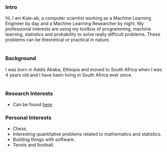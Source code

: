 ### Intro

Hi, I am Kale-ab, a computer scientist working as a Machine Learning Engineer by day and a Machine Learning Researcher by night. My professional interests are using my toolbox of programming, machine learning, statistics and probability to solve really difficult problems. These problems can be theoretical or practical in nature.
<br/> <br/>

### Background
I was born in Addis Ababa, Ethiopia and moved to South Africa when I was 4 years old and I have been living in South Africa ever since.
<br/> <br/>

### Research Interests
- Can be found [here](https://www.kaleabtessera.com/research).

### Personal Interests
- Chess.
- Interesting quantitative problems related to mathematics and statistics. 
- Building things with software. 
- Tennis and football. 
